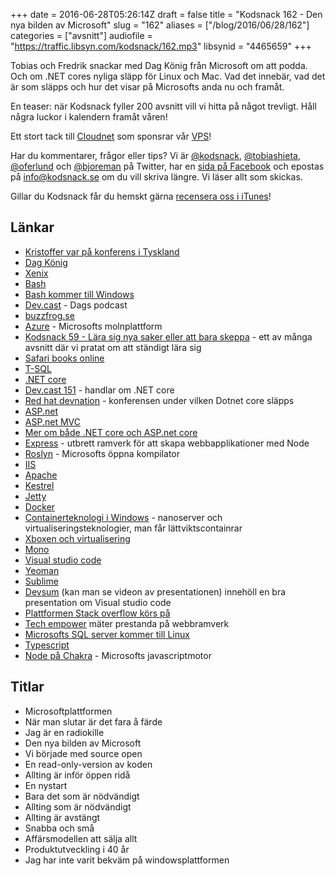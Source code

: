 +++
date = 2016-06-28T05:26:14Z
draft = false
title = "Kodsnack 162 - Den nya bilden av Microsoft"
slug = "162"
aliases = ["/blog/2016/06/28/162"]
categories = ["avsnitt"]
audiofile = "https://traffic.libsyn.com/kodsnack/162.mp3"
libsynid = "4465659"
+++

Tobias och Fredrik snackar med Dag König från Microsoft om att podda. Och om .NET cores nyliga släpp för Linux och Mac. Vad det innebär, vad det är som släpps och hur det visar på Microsofts anda nu och framåt.

En teaser: när Kodsnack fyller 200 avsnitt vill vi hitta på något trevligt. Håll några luckor i kalendern framåt våren!

Ett stort tack till [Cloudnet](http://www.cloudnet.se) som sponsrar vår [VPS](http://en.wikipedia.org/wiki/Virtual_private_server)!

Har du kommentarer, frågor eller tips? Vi är [@kodsnack](https://www.twitter.com/kodsnack), [@tobiashieta](https://www.twitter.com/tobiashieta), [@oferlund](https://www.twitter.com/oferlund) och [@bjoreman](https://www.twitter.com/bjoreman) på Twitter, har en [sida på Facebook](https://www.facebook.com/kodsnack) och epostas på [info@kodsnack.se](mailto:info@kodsnack.se) om du vill skriva längre. Vi läser allt som skickas.

Gillar du Kodsnack får du hemskt gärna [recensera oss i iTunes](http://itunes.apple.com/se/podcast/kodsnack/id561631498?l=en)!

## Länkar ##
* [Kristoffer var på konferens i Tyskland](https://twitter.com/isallmaroon/status/745555989928214528)
* [Dag König](https://twitter.com/buzzfrog)
* [Xenix](https://en.wikipedia.org/wiki/Xenix)
* [Bash](https://en.wikipedia.org/wiki/Bash_%28Unix_shell%29)
* [Bash kommer till Windows](https://blogs.windows.com/buildingapps/2016/03/30/run-bash-on-ubuntu-on-windows/)
* [Dev.cast](http://www.buzzfrog.se/dev-casts/) - Dags podcast
* [buzzfrog.se](http://www.buzzfrog.se/)
* [Azure](https://en.wikipedia.org/wiki/Microsoft_Azure) - Microsofts molnplattform
* [Kodsnack 59 - Lära sig nya saker eller att bara skeppa](https://kodsnack.se/59/) - ett av många avsnitt där vi pratat om att ständigt lära sig
* [Safari books online](https://en.wikipedia.org/wiki/Safari_Books_Online)
* [T-SQL](https://en.wikipedia.org/wiki/Transact-SQL)
* [.NET core](https://dotnet.github.io/)
* [Dev.cast 151](http://www.buzzfrog.se/dev-cast-151-asp-net-core-nu-ar-den-snart-dags/) - handlar om .NET core
* [Red hat devnation](http://www.devnation.org/) - konferensen under vilken Dotnet core släpps
* [ASP.net](https://en.wikipedia.org/wiki/ASP.NET)
* [ASP.net MVC](https://en.wikipedia.org/wiki/ASP.NET_MVC)
* [Mer om både .NET core och ASP.net core](https://blogs.msdn.microsoft.com/dotnet/2016/06/09/thank-you-for-watching-dotnetconf-2016/)
* [Express](https://en.wikipedia.org/wiki/Express.js) - utbrett ramverk för att skapa webbapplikationer med Node
* [Roslyn](https://github.com/dotnet/roslyn) - Microsofts öppna kompilator
* [IIS](https://en.wikipedia.org/wiki/Internet_Information_Services)
* [Apache](https://en.wikipedia.org/wiki/Apache)
* [Kestrel](http://blog.dotnetnerd.dk/post/2015/11/08/Kestrel-the-new-web-server-for-ASPNET-5.aspx)
* [Jetty](https://en.wikipedia.org/wiki/Jetty_%28web_server%29)
* [Docker](https://en.wikipedia.org/wiki/Docker_%28software%29)
* [Containerteknologi i Windows](https://msdn.microsoft.com/en-us/virtualization/windowscontainers/about/faq) - nanoserver och virtualiseringsteknologier, man får lättviktscontainrar
* [Xboxen och virtualisering](https://en.wikipedia.org/wiki/Xbox_One_system_software#System)
* [Mono](https://en.wikipedia.org/wiki/Mono_%28software%29)
* [Visual studio code](https://code.visualstudio.com/)
* [Yeoman](https://en.wikipedia.org/wiki/Yeoman_%28computing%29)
* [Sublime](https://en.wikipedia.org/wiki/Sublime_Text)
* [Devsum](http://www.devsum.se/) (kan man se videon av presentationen) innehöll en bra presentation om Visual studio code
* [Plattformen Stack overflow körs på](http://nickcraver.com/blog/2016/02/17/stack-overflow-the-architecture-2016-edition/)
* [Tech empower](https://www.techempower.com/benchmarks/) mäter prestanda på webbramverk
* [Microsofts SQL server kommer till Linux](http://blogs.microsoft.com/blog/2016/03/07/announcing-sql-server-on-linux/#sm.0001vkw4dl73of6dpsb14786syjyz)
* [Typescript](https://en.wikipedia.org/wiki/TypeScript)
* [Node på Chakra](https://github.com/nodejs/node-chakracore) - Microsofts javascriptmotor

## Titlar ##
* Microsoftplattformen
* När man slutar är det fara å färde
* Jag är en radiokille
* Den nya bilden av Microsoft
* Vi började med source open
* En read-only-version av koden
* Allting är inför öppen ridå
* En nystart
* Bara det som är nödvändigt
* Allting som är nödvändigt
* Allting är avstängt
* Snabba och små
* Affärsmodellen att sälja allt
* Produktutveckling i 40 år
* Jag har inte varit bekväm på windowsplattformen